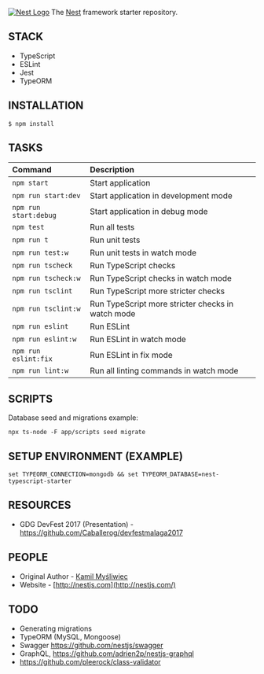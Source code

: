 [![Nest Logo](http://kamilmysliwiec.com/public/nest-logo.png)](http://nestjs.com/)
The [Nest](https://github.com/unlight/nest-typescript-starter) framework starter repository. 

STACK
---
* TypeScript
* ESLint
* Jest
* TypeORM

INSTALLATION
---
```
$ npm install
```

TASKS
---
| Command                | Description                                       |
|:-----------------------|:--------------------------------------------------|
| `npm start`            | Start application                                 |
| `npm run start:dev`    | Start application in development mode             |
| `npm run start:debug`  | Start application in debug mode                   |
| `npm test`             | Run all tests                                     |
| `npm run t`            | Run unit tests                                    |
| `npm run test:w`       | Run unit tests in watch mode                      |
| `npm run tscheck`      | Run TypeScript checks                             |
| `npm run tscheck:w`    | Run TypeScript checks in watch mode               |
| `npm run tsclint`      | Run TypeScript more stricter checks               |
| `npm run tsclint:w`    | Run TypeScript more stricter checks in watch mode |
| `npm run eslint`       | Run ESLint                                        |
| `npm run eslint:w`     | Run ESLint in watch mode                          |
| `npm run eslint:fix`   | Run ESLint in fix mode                            |
| `npm run lint:w`       | Run all linting commands in watch mode            |


SCRIPTS
---
Database seed and migrations example:
```
npx ts-node -F app/scripts seed migrate
```

SETUP ENVIRONMENT (EXAMPLE)
---
```
set TYPEORM_CONNECTION=mongodb && set TYPEORM_DATABASE=nest-typescript-starter
```

RESOURCES
---
* GDG DevFest 2017 (Presentation) - https://github.com/Caballerog/devfestmalaga2017

PEOPLE
---
- Original Author - [Kamil Myśliwiec](http://kamilmysliwiec.com)
- Website - [http://nestjs.com](http://nestjs.com/)

TODO
---
* Generating migrations
* TypeORM (MySQL, Mongoose)
* Swagger https://github.com/nestjs/swagger
* GraphQL, https://github.com/adrien2p/nestjs-graphql
* https://github.com/pleerock/class-validator

